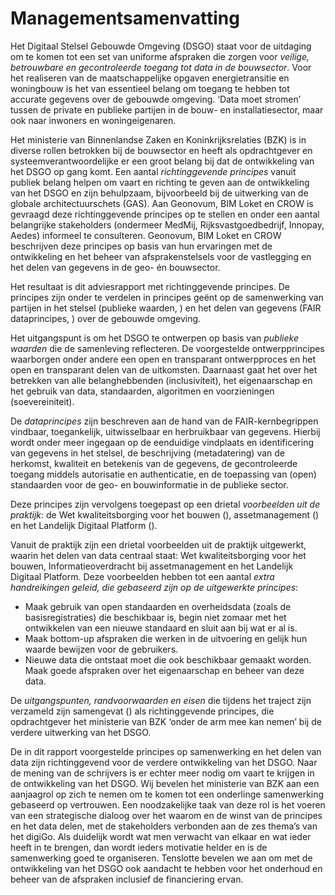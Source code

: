 Managementsamenvatting
======================

Het Digitaal Stelsel Gebouwde Omgeving (DSGO) staat voor de uitdaging om te komen tot een set van
uniforme afspraken die zorgen voor *veilige, betrouwbare en gecontroleerde
toegang tot data in de bouwsector*. Voor het realiseren van de maatschappelijke
opgaven energietransitie en woningbouw is het van essentieel belang om
toegang te hebben tot accurate gegevens over de gebouwde omgeving. ‘Data moet
stromen’ tussen de private en publieke partijen in de bouw- en
installatiesector, maar ook naar inwoners en woningeigenaren.

Het ministerie van Binnenlandse Zaken en Koninkrijksrelaties (BZK) is in diverse rollen betrokken bij de bouwsector en heeft als opdrachtgever en systeemverantwoordelijke er een groot belang bij dat de ontwikkeling van het DSGO op gang komt. Een aantal *richtinggevende principes* vanuit publiek belang helpen om vaart en richting te geven aan de ontwikkeling van het DSGO en zijn behulpzaam, bijvoorbeeld bij de uitwerking van de globale architectuurschets
(GAS). Aan Geonovum, BIM Loket en CROW is gevraagd deze richtinggevende
principes op te stellen en onder een aantal belangrijke stakeholders (ondermeer
MedMij, Rijksvastgoedbedrijf, Innopay, Aedes) informeel te consulteren.
Geonovum, BIM Loket en CROW beschrijven deze principes op basis van hun ervaringen
met de ontwikkeling en het beheer van afsprakenstelsels voor de vastlegging en
het delen van gegevens in de geo- én bouwsector.

Het resultaat is dit adviesrapport met richtinggevende principes. De principes zijn
onder te verdelen in principes geënt op de samenwerking van partijen in het
stelsel (publieke waarden, <a href='#publiekewaarden'></a>) en het delen van gegevens (FAIR dataprincipes, <a href='#dataprincipes'></a>) over
de gebouwde omgeving.

Het uitgangspunt is om het DSGO te ontwerpen op basis van *publieke waarden* die
de samenleving reflecteren. De voorgestelde ontwerpprincipes waarborgen onder andere een open en transparant ontwerpproces en het open en transparant delen van de uitkomsten. Daarnaast gaat het over
het betrekken van alle belanghebbenden (inclusiviteit), het eigenaarschap en het gebruik van data, standaarden, algoritmen en voorzieningen (soevereiniteit).

De *dataprincipes* zijn beschreven aan de hand van de FAIR-kernbegrippen
vindbaar, toegankelijk, uitwisselbaar en herbruikbaar van gegevens.
Hierbij wordt onder meer ingegaan op de eenduidige vindplaats en identificering
van gegevens in het stelsel, de beschrijving (metadatering) van de herkomst,
kwaliteit en betekenis van de gegevens, de gecontroleerde toegang middels
autorisatie en authenticatie, en de toepassing van (open) standaarden voor de
geo- en bouwinformatie in de publieke sector.

Deze principes zijn vervolgens toegepast op een drietal *voorbeelden uit de praktijk*: de
Wet kwaliteitsborging voor het bouwen (<a href="#wet-kwaliteitsborging-voor-het-bouwen"></a>), assetmanagement (<a href='#assetmanagement'></a>) en het Landelijk Digitaal Platform (<a href='#landelijk-digitaal-platform'></a>).

Vanuit de praktijk zijn een drietal voorbeelden uit de praktijk uitgewerkt, waarin het delen van data centraal staat: Wet kwaliteitsborging voor het bouwen, Informatieoverdracht bij assetmanagement en het Landelijk Digitaal Platform. Deze voorbeelden hebben tot een aantal *extra handreikingen geleid, die gebaseerd zijn op de uitgewerkte principes*:
- Maak gebruik van open standaarden en overheidsdata (zoals de basisregistraties) die beschikbaar is, begin niet zomaar met het ontwikkelen van een nieuwe standaard en sluit aan bij wat er al is.
- Maak bottom-up afspraken die werken in de uitvoering en gelijk hun waarde bewijzen voor de gebruikers.
- Nieuwe data die ontstaat moet die ook beschikbaar gemaakt worden. Maak goede afspraken over het eigenaarschap en beheer van deze data. 

De *uitgangspunten, randvoorwaarden en eisen* die tijdens het traject zijn
verzameld zijn samengevat (<a href='#uitgangspunten-randvoorwaarden-en-eisen'></a>) als richtinggevende principes, die opdrachtgever het ministerie van BZK
‘onder de arm mee kan nemen’ bij de verdere uitwerking van het DSGO.

De in dit rapport voorgestelde principes op samenwerking en het delen van data zijn richtinggevend voor de verdere ontwikkeling van het DSGO. Naar de mening van de schrijvers is er echter meer nodig om vaart te krijgen in de ontwikkeling van het DSGO. Wij bevelen het ministerie van BZK aan een aanjaagrol op zich te nemen om te komen tot een onderlinge samenwerking gebaseerd op vertrouwen. Een noodzakelijke taak van deze rol is het voeren van een strategische dialoog over het waarom en de winst van de principes en het data delen, met de stakeholders verbonden aan de zes thema’s van het digiGo. Als duidelijk wordt wat men verwacht van elkaar en wat ieder heeft in te brengen, dan wordt ieders motivatie helder en is de samenwerking goed te organiseren. Tenslotte bevelen we aan om met de ontwikkeling van het DSGO ook aandacht te hebben voor het onderhoud en beheer van de afspraken inclusief de financiering ervan.
